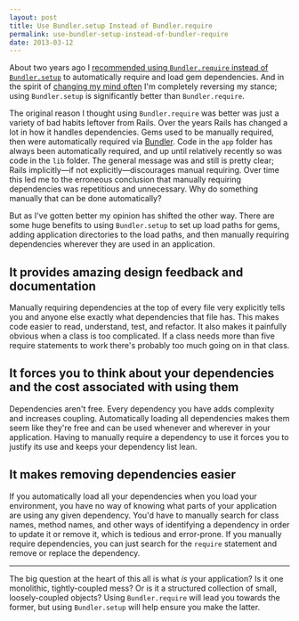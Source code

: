 ```yaml
---
layout: post
title: Use Bundler.setup Instead of Bundler.require
permalink: use-bundler-setup-instead-of-bundler-require
date: 2013-03-12
---
```


About two years ago I [recommended using `Bundler.require` instead of `Bundler.setup`][recommended] to automatically require and load gem dependencies. And in the spirit of [changing my mind often][change] I'm completely reversing my stance; using `Bundler.setup` is significantly better than `Bundler.require`.

The original reason I thought using `Bundler.require` was better was just a variety of bad habits leftover from Rails. Over the years Rails has changed a lot in how it handles dependencies. Gems used to be manually required, then were automatically required via [Bundler][bundler]. Code in the `app` folder has always been automatically required, and up until relatively recently so was code in the `lib` folder. The general message was and still is pretty clear; Rails implicitly—if not explicitly—discourages manual requiring. Over time this led me to the erroneous conclusion that manually requiring dependencies was repetitious and unnecessary. Why do something manually that can be done automatically?

But as I've gotten better my opinion has shifted the other way. There are some huge benefits to using `Bundler.setup` to set up load paths for gems, adding application directories to the load paths, and then manually requiring dependencies wherever they are used in an application.

## It provides amazing design feedback and documentation

Manually requiring dependencies at the top of every file very explicitly tells you and anyone else exactly what dependencies that file has. This makes code easier to read, understand, test, and refactor. It also makes it painfully obvious when a class is too complicated. If a class needs more than five require statements to work there's probably too much going on in that class.

## It forces you to think about your dependencies and the cost associated with using them

Dependencies aren't free. Every dependency you have adds complexity and increases coupling. Automatically loading all dependencies makes them seem like they're free and can be used whenever and wherever in your application. Having to manually require a dependency to use it forces you to justify its use and keeps your dependency list lean.

## It makes removing dependencies easier

If you automatically load all your dependencies when you load your environment, you have no way of knowing what parts of your application are using any given dependency. You'd have to manually search for class names, method names, and other ways of identifying a dependency in order to update it or remove it, which is tedious and error-prone. If you manually require dependencies, you can just search for the `require` statement and remove or replace the dependency.

---

The big question at the heart of this all is what _is_ your application? Is it one monolithic, tightly-coupled mess? Or is it a structured collection of small, loosely-coupled objects? Using `Bundler.require` will lead you towards the former, but using `Bundler.setup` will help ensure you make the latter.

[recommended]: http://anti-pattern.com/bundler-setup-vs-bundler-require
[change]:      http://37signals.com/svn/posts/3289-some-advice-from-jeff-bezos
[bundler]:     http://gembundler.org
